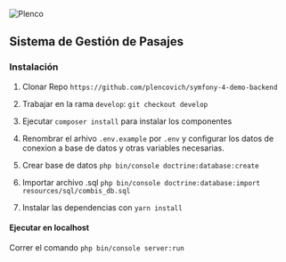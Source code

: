 ![Plenco](https://cdn.plen.co/assets/images/plencovich.png)

## Sistema de Gestión de Pasajes

### Instalación

1. Clonar Repo `https://github.com/plencovich/symfony-4-demo-backend`

2. Trabajar en la rama `develop`: `git checkout develop`

3. Ejecutar `composer install` para instalar los componentes

4. Renombrar el arhivo `.env.example` por `.env` y configurar los datos de conexion a base de datos y otras variables necesarias.

5. Crear base de datos `php bin/console doctrine:database:create`

6. Importar archivo .sql `php bin/console doctrine:database:import resources/sql/combis_db.sql`

7. Instalar las dependencias con `yarn install`

#### Ejecutar en localhost

Correr el comando `php bin/console server:run`
